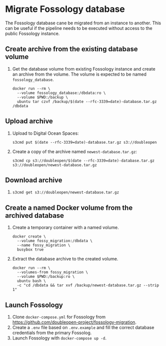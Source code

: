 # Migrate Fossology database

The Fossology database cane be migrated from an instance to another. This can be useful if the
pipeline needs to be executed without access to the public Fossology instance.

## Create archive from the existing database volume

1. Get the database volume from existing Fossology instance and create an archive from the volume.
   The volume is expected to be named `fossology_database`.

   ```console
   docker run --rm \
     --volume fossology_database:/dbdata:ro \
     --volume $PWD:/backup \
     ubuntu tar czvf /backup/$(date --rfc-3339=date)-database.tar.gz /dbdata
   ```

## Upload archive

1. Upload to Digital Ocean Spaces:

   ```console
   s3cmd put $(date --rfc-3339=date)-database.tar.gz s3://doubleopen
   ```

2. Create a copy of the archive named `newest-database.tar.gz`:

   ```console
   s3cmd cp s3://doubleopen/$(date --rfc-3339=date)-database.tar.gz s3://doubleopen/newest-database.tar.gz
   ```

## Download archive

1. `s3cmd get s3://doubleopen/newest-database.tar.gz`

## Create a named Docker volume from the archived database

1. Create a temporary container with a named volume.

   ```console
   docker create \
     --volume fossy_migration:/dbdata \
     --name fossy_migration \
     busybox true
   ```

2. Extract the database archive to the created volume.

   ```console
   docker run --rm \
     --volumes-from fossy_migration \
     --volume $PWD:/backup:ro \
     ubuntu bash \
     -c "cd /dbdata && tar xvf /backup/newest-database.tar.gz --strip 1"
   ```

## Launch Fossology

1. Clone `docker-compose.yml` for Fossology from <https://github.com/doubleopen-project/fossology-migration>.
2. Create a `.env` file based on `.env.example` and fill the correct database credentials from the
   primary Fossolog.
3. Launch Fossology with `docker-compose up -d`.
